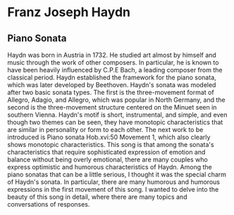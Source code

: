 # Franz Joseph Haydn
## Piano Sonata
Haydn was born in Austria in 1732. He studied art almost by himself and music through the work of other composers. In particular, he is known to have been heavily influenced by C.P.E Bach, a leading composer from the classical period. Haydn established the framework for the piano sonata, which was later developed by Beethoven. Haydn's sonata was modeled after two basic sonata types. The first is the three-movement format of Allegro, Adagio, and Allegro, which was popular in North Germany, and the second is the three-movement structure centered on the Minuet seen in southern Vienna. Haydn's motif is short, instrumental, and simple, and even though two themes can be seen, they have monotopic characteristics that are similar in personality or form to each other. The next work to be introduced is Piano sonata Hob.xvi:50 Movement 1, which also clearly shows monotopic characteristics.
This song is that among the sonata's characteristics that require sophisticated expression of emotion and balance without being overly emotional, there are many couples who express optimistic and humorous characteristics of Haydn. Among the piano sonatas that can be a little serious, I thought it was the special charm of Haydn's sonata. In particular, there are many humorous and humorous expressions in the first movement of this song. I wanted to delve into the beauty of this song in detail, where there are many topics and conversations of responses.

